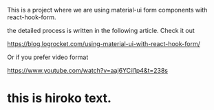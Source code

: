 This is a project where we are using material-ui form components with react-hook-form.

the detailed process is written in the following article. Check it out

https://blog.logrocket.com/using-material-ui-with-react-hook-form/

Or if you prefer video format

https://www.youtube.com/watch?v=aaj6YCil1p4&t=238s

# this is hiroko text.